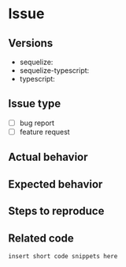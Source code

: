 <!-- Before submitting an issue, please consult our docs (https://github.com/RobinBuschmann/sequelize-typescript) and check whether your problem was already reported (https://github.com/RobinBuschmann/sequelize-typescript/issues) -->

<!-- Please make sure you are posting an issue pertaining to sequelize-typescript. If you are having an issue with sequelize itself, please consult the sequelize team (https://github.com/sequelize/sequelize/issues) -->

# Issue

## Versions

<!-- Please let us know which sequelize, sequelize-typescript and typescript version are you using -->

- sequelize:
- sequelize-typescript:
- typescript:

## Issue type

<!--  (check one with "x") -->

- [ ] bug report
- [ ] feature request

## Actual behavior

<!-- Describe how the bug manifests. -->

## Expected behavior

<!-- Describe what the behavior would be without the bug. -->

## Steps to reproduce

<!--  Please explain the steps required to duplicate the issue, especially if you are able to provide a sample application. -->

## Related code

<!-- If you are able to illustrate the bug or feature request with an example, please provide a sample application via one of the following means:

- A sample application via GitHub (Best option, since its much easier for us to investigate, so that we can come back to you more recently)
- A code snippet below (Please make sure, that the snippet at least includes tsconfig and the sequelize options)

-->

```ts
insert short code snippets here
```
